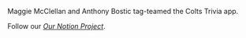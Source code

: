 Maggie McClellan and Anthony Bostic tag-teamed the Colts Trivia app.

Follow our *[Our Notion Project](https://www.notion.so/anthonybdev/ffa2f82ff91b4b7fa6274baa64e9ca71?v=c184cef528cb42778de5739df4fc9e23)*.